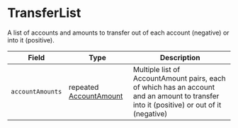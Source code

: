 # TransferList

A list of accounts and amounts to transfer out of each account (negative) or into it (positive).

| Field            | Type                                                                                                                                                     | Description                                                                                                                             |
| ---------------- | -------------------------------------------------------------------------------------------------------------------------------------------------------- | --------------------------------------------------------------------------------------------------------------------------------------- |
| `accountAmounts` | ​repeated [AccountAmount](https://github.com/theekrystallee/hedera-style-guide/blob/sdk-v1/deprecated/hedera-api/basic-types/broken-reference/README.md) | Multiple list of AccountAmount pairs, each of which has an account and an amount to transfer into it (positive) or out of it (negative) |
